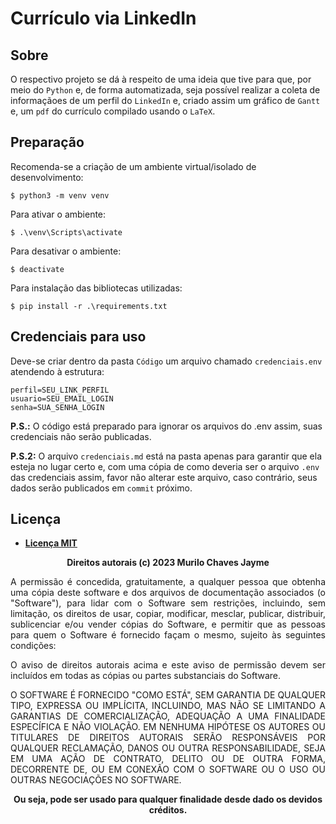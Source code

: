 # Currículo via LinkedIn

## Sobre

O respectivo projeto se dá à respeito de uma ideia que tive para que, por meio do `Python` e, de forma automatizada, seja possível realizar a coleta de informaçãoes de um perfil do `LinkedIn` e, criado assim um gráfico de `Gantt` e, um `pdf` do currículo compilado usando o `LaTeX`.

## Preparação

Recomenda-se a criação de um ambiente virtual/isolado de desenvolvimento:

`$ python3 -m venv venv`

Para ativar o ambiente:

`$ .\venv\Scripts\activate`

Para desativar o ambiente:

`$ deactivate`

Para instalação das bibliotecas utilizadas:

`$ pip install -r .\requirements.txt`

## Credenciais para uso

Deve-se criar dentro da pasta `Código` um arquivo chamado `credenciais.env` atendendo à estrutura:

```
perfil=SEU_LINK_PERFIL
usuario=SEU_EMAIL_LOGIN
senha=SUA_SENHA_LOGIN
```

**P.S.:** O código está preparado para ignorar os arquivos do .env assim, suas credenciais não serão publicadas.

**P.S.2:** O arquivo `credenciais.md` está na pasta apenas para garantir que ela esteja no lugar certo e, com uma cópia de como deveria ser o arquivo `.env` das credenciais assim, favor não alterar este arquivo, caso contrário, seus dados serão publicados em `commit` próximo.

## Licença

* **[Licença MIT](https://github.com/murilochaves/curriculo-linkedin/blob/main/LICENSE)**

<p align='center'>
    <b>
        Direitos autorais (c) 2023 Murilo Chaves Jayme
    </b>
</p>

<p align='justify'>
    A permissão é concedida, gratuitamente, a qualquer pessoa que obtenha uma cópia deste software e dos arquivos de documentação associados (o "Software"), para lidar com o Software sem restrições, incluindo, sem limitação, os direitos de usar, copiar, modificar, mesclar, publicar, distribuir, sublicenciar e/ou vender cópias do Software, e permitir que as pessoas para quem o Software é fornecido façam o mesmo, sujeito às seguintes condições:
</p>

<p align='justify'>
    O aviso de direitos autorais acima e este aviso de permissão devem ser incluídos em todas as cópias ou partes substanciais do Software.
</p>

<p align='justify'>
    O SOFTWARE É FORNECIDO "COMO ESTÁ", SEM GARANTIA DE QUALQUER TIPO, EXPRESSA OU IMPLÍCITA, INCLUINDO, MAS NÃO SE LIMITANDO A GARANTIAS DE COMERCIALIZAÇÃO, ADEQUAÇÃO A UMA FINALIDADE ESPECÍFICA E NÃO VIOLAÇÃO. EM NENHUMA HIPÓTESE OS AUTORES OU TITULARES DE DIREITOS AUTORAIS SERÃO RESPONSÁVEIS POR QUALQUER RECLAMAÇÃO, DANOS OU OUTRA RESPONSABILIDADE, SEJA EM UMA AÇÃO DE CONTRATO, DELITO OU DE OUTRA FORMA, DECORRENTE DE, OU EM CONEXÃO COM O SOFTWARE OU O USO OU OUTRAS NEGOCIAÇÕES NO SOFTWARE.
</p>

<p align='center'>
    <b>
        Ou seja, pode ser usado para qualquer finalidade desde dado os devidos créditos.
    </b>
</p>